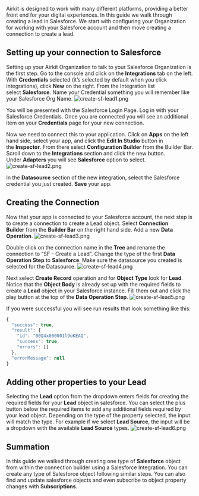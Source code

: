 Airkit is designed to work with many different platforms, providing a better front end for your digital experiences. In this guide we walk through creating a lead in Salesforce. We start with configuring your Organization for working with your Salesforce account and then move creating a connection to create a lead.


Setting up your connection to Salesforce
----------------------------------------


Setting up your Airkit Organization to talk to your Salesforce Organization is the first step. Go to the console and click on the **Integrations** tab on the left. With **Credentials** selected (it’s selected by default when you click integrations), click **New** on the right. From the Integration list select **Salesforce**. Name your Credential something you will remember like your Salesforce Org Name. ![create-sf-lead1.png](./assets_v1714/create-a-salesforce-lead-v1714-0.png)


You will be presented with the Salesforce Login Page. Log in with your Salesforce Credentials. Once you are connected you will see an additional item on your **Credentials** page for your new connection.


Now we need to connect this to your application. Click on **Apps** on the left hand side, select your app, and click the **Edit In Studio** button in the **Inspector**. From there select **Configuration Builder** from the Builder Bar. Scroll down to the **Integrations** section and click the new button. Under **Adapters** you will see **Salesforce** option to select. ![create-sf-lead2.png](./assets_v1714/create-a-salesforce-lead-v1714-1.png)


In the **Datasource** section of the new integration, select the Salesforce credential you just created. **Save** your app.


Creating the Connection
-----------------------


Now that your app is connected to your Salesforce account, the next step is to create a connection to create a Lead object. Select **Connection Builder** from the **Builder Bar** on the right hand side. Add a new **Data Operation**. ![create-sf-lead3.png](./assets_v1714/create-a-salesforce-lead-v1714-2.png)


Double click on the connection name in the **Tree** and rename the connection to “SF - Create a Lead”. Change the type of the first **Data Operation Step** to **Salesforce**. Make sure the datasource you created is selected for the Datasource. ![create-sf-lead4.png](./assets_v1714/create-a-salesforce-lead-v1714-3.png)


Next select **Create Record** operation and for **Object Type** look for **Lead**. Notice that the **Object Body** is already set up with the required fields to create a **Lead** object in your Salesforce instance. Fill them out and click the play button at the top of the **Data Operation Step**. ![create-sf-lead5.png](./assets_v1714/create-a-salesforce-lead-v1714-4.png)


If you were successful you will see run results that look something like this:



```javascript Airscript
{
  "success": true,
  "result": {
    "id": "00Q4x000001l9oKEAQ",
    "success": true,
    "errors": []
  },
  "errorMessage": null
}

```

Adding other properties to your Lead
------------------------------------


Selecting the **Lead** option from the dropdown enters fields for creating the required fields for your **Lead** object in salesforce. You can select the plus button below the required items to add any additional fields required by your lead object. Depending on the type of the property selected, the input will match the type. For example if we select **Lead Source**, the input will be a dropdown with the available **Lead Source** types. ![create-sf-lead6.png](./assets_v1714/create-a-salesforce-lead-v1714-5.png)


Summation
---------


In this guide we walked through creating one type of **Salesforce** object from within the connection builder using a Salesforce Integration. You can create any type of Salesforce object following similar steps. You can also find and update salesforce objects and even subscribe to object property changes with **Subscriptions**.